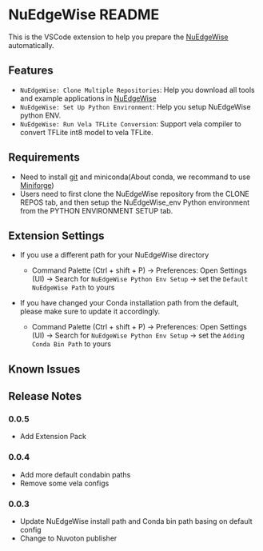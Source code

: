 # NuEdgeWise README

This is the VSCode extension to help you prepare the [NuEdgeWise](https://github.com/OpenNuvoton/NuEdgeWise) automatically.

## Features

- `NuEdgeWise: Clone Multiple Repositories`: Help you download all tools and example applications in [NuEdgeWise](https://github.com/OpenNuvoton/NuEdgeWise)
- `NuEdgeWise: Set Up Python Environment`: Help you setup NuEdgeWise python ENV.
- `NuEdgeWise: Run Vela TFLite Conversion`: Support vela compiler to convert TFLite int8 model to vela TFLite.

## Requirements

- Need to install [git](https://git-scm.com/downloads) and miniconda(About conda, we recommand to use [Miniforge](https://github.com/conda-forge/miniforge))
- Users need to first clone the NuEdgeWise repository from the CLONE REPOS tab, and then setup the NuEdgeWise_env Python environment from the PYTHON ENVIRONMENT SETUP tab.

## Extension Settings
- If you use a different path for your NuEdgeWise directory
    - Command Palette (Ctrl + shift + P) → Preferences: Open Settings (UI) → Search for `NuEdgeWise Python Env Setup` → set the `Default NuEdgeWise Path` to yours

- If you have changed your Conda installation path from the default, please make sure to update it accordingly.
    - Command Palette (Ctrl + shift + P) → Preferences: Open Settings (UI) → Search for `NuEdgeWise Python Env Setup` → set the `Adding Conda Bin Path` to yours


## Known Issues


## Release Notes

### 0.0.5
- Add Extension Pack

### 0.0.4

- Add more default condabin paths
- Remove some vela configs

### 0.0.3

- Update NuEdgeWise install path and Conda bin path basing on default config
- Change to Nuvoton publisher


